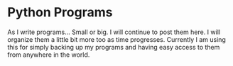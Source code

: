 # Python Programs

As I write programs... Small or big. I will continue to post them here. I will organize them a little bit more too as time progresses. Currently I am using this for simply backing up my programs and having easy access to them from anywhere in the world.